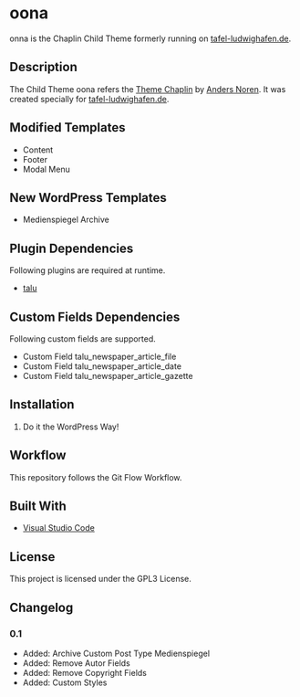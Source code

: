 # oona

onna is the Chaplin Child Theme formerly running on [tafel-ludwighafen.de](https://tafel-ludwighafen.de/).

## Description 

The Child Theme oona refers the [Theme Chaplin](https://andersnoren.se/themes/chaplin/) by [Anders Noren](https://www.andersnoren.se). It was created specially for [tafel-ludwighafen.de](https://tafel-ludwighafen.de/).

## Modified Templates

* Content
* Footer
* Modal Menu

## New WordPress Templates

* Medienspiegel Archive

## Plugin Dependencies

Following plugins are required at runtime.

* [talu](https://github.com/foerderung-des-ehrenamts/talu)

## Custom Fields Dependencies

Following custom fields are supported.

* Custom Field talu_newspaper_article_file
* Custom Field talu_newspaper_article_date
* Custom Field talu_newspaper_article_gazette

## Installation

1. Do it the WordPress Way! 

## Workflow

This repository follows the Git Flow Workflow.

## Built With

* [Visual Studio Code](https://code.visualstudio.com)

## License

This project is licensed under the GPL3 License.

## Changelog

### 0.1

* Added: Archive Custom Post Type Medienspiegel
* Added: Remove Autor Fields
* Added: Remove Copyright Fields
* Added: Custom Styles
